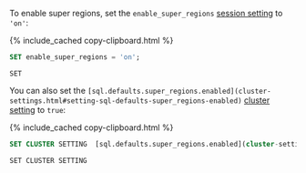 To enable super regions, set the `enable_super_regions` [session setting](set-vars.html) to `'on'`:

{% include_cached copy-clipboard.html %}
~~~ sql
SET enable_super_regions = 'on';
~~~

~~~
SET
~~~

You can also set the `[sql.defaults.super_regions.enabled](cluster-settings.html#setting-sql-defaults-super_regions-enabled)` [cluster setting](cluster-settings.html) to `true`:

{% include_cached copy-clipboard.html %}
~~~ sql
SET CLUSTER SETTING  [sql.defaults.super_regions.enabled](cluster-settings.html#setting-sql-defaults-super_regions-enabled) = true;
~~~

~~~
SET CLUSTER SETTING
~~~

